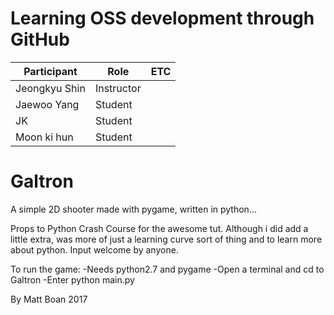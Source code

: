 # Learning OSS development through GitHub

| Participant   | Role       | ETC |
|---------------|------------|-----|
| Jeongkyu Shin | Instructor |     |
| Jaewoo Yang   | Student    |     |
| JK            | Student    |     |
| Moon ki hun   | Student    |     |

# Galtron
A simple 2D shooter made with pygame, written in python...

Props to Python Crash Course for the awesome tut. Although i did add a little extra, was more of just a learning curve sort of thing and to learn more about python. Input welcome by anyone.

To run the game:
	-Needs python2.7 and pygame
	-Open a terminal and cd to Galtron
	-Enter python main.py

By Matt Boan 2017
  
